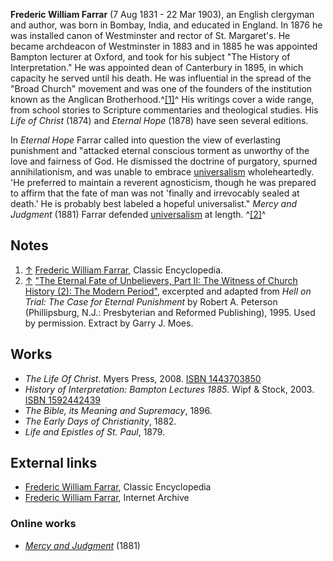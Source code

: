 **Frederic William Farrar** (7 Aug 1831 - 22 Mar 1903), an English
clergyman and author, was born in Bombay, India, and educated in
England. In 1876 he was installed canon of Westminster and rector
of St. Margaret's. He became archdeacon of Westminster in 1883 and
in 1885 he was appointed Bampton lecturer at Oxford, and took for
his subject "The History of Interpretation." He was appointed dean
of Canterbury in 1895, in which capacity he served until his death.
He was influential in the spread of the "Broad Church" movement and
was one of the founders of the institution known as the Anglican
Brotherhood.^[[1]](#note-0)^ His writings cover a wide range, from
school stories to Scripture commentaries and theological studies.
His *Life of Christ* (1874) and *Eternal Hope* (1878) have seen
several editions.

In *Eternal Hope* Farrar called into question the view of
everlasting punishment and "attacked eternal conscious torment as
unworthy of the love and fairness of God. He dismissed the doctrine
of purgatory, spurned annihilationism, and was unable to embrace
[universalism](Universalism "Universalism") wholeheartedly. 'He
preferred to maintain a reverent agnosticism, though he was
prepared to affirm that the fate of man was not 'finally and
irrevocably sealed at death.' He is probably best labeled a hopeful
universalist." *Mercy and Judgment* (1881) Farrar defended
[universalism](Universalism "Universalism") at length.
^[[2]](#note-1)^

## Notes

1.  [↑](#ref-0)
    [Frederic William Farrar](http://www.1911encyclopedia.org/Frederic_William_Farrar),
    Classic Encyclopedia.
2.  [↑](#ref-1)
    ["The Eternal Fate of Unbelievers, Part II: The Witness of Church History (2): The Modern Period"](http://www.angelfire.com/ca4/cor/hell2.htm),
    excerpted and adapted from
    *Hell on Trial: The Case for Eternal Punishment* by Robert A.
    Peterson (Phillipsburg, N.J.: Presbyterian and Reformed
    Publishing), 1995. Used by permission. Extract by Garry J. Moes.

## Works

-   *The Life Of Christ*. Myers Press, 2008.
    [ISBN 1443703850](http://www.theopedia.com/Special:BookSources/1443703850)
-   *History of Interpretation: Bampton Lectures 1885*. Wipf &
    Stock, 2003.
    [ISBN 1592442439](http://www.theopedia.com/Special:BookSources/1592442439)
-   *The Bible, its Meaning and Supremacy*, 1896.
-   *The Early Days of Christianity*, 1882.
-   *Life and Epistles of St. Paul*, 1879.

## External links

-   [Frederic William Farrar](http://www.1911encyclopedia.org/Frederic_William_Farrar),
    Classic Encyclopedia
-   [Frederic William Farrar](http://www.archive.org/search.php?query=creator:frederic%20farrar%20AND%20mediatype:texts),
    Internet Archive

### Online works

-   [*Mercy and Judgment*](http://www.tentmaker.org/books/mercyandjudgment/mercy_and_judgment_ch1.html)
    (1881)



